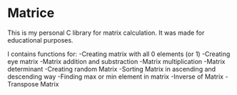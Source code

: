 # Matrice

This is my personal C library for matrix calculation.
It was made for educational purposes.

I contains functions for:
  -Creating matrix with all 0 elements (or 1)
  -Creating eye matrix
  -Matrix addition and substraction
  -Matrix multiplication
  -Matrix determinant
  -Creating random Matrix
  -Sorting Matrix in ascending and descending way
  -Finding max or min element in matrix
  -Inverse of Matrix
  -Transpose Matrix
